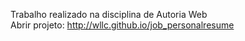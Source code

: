 Trabalho realizado na disciplina de Autoria Web
<br/>Abrir projeto: http://wllc.github.io/job_personalresume
